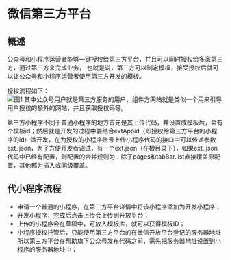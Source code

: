 # 微信第三方平台
## 概述
公众号和小程序运营者能够一键授权给第三方平台，并且可以同时授权给多家第三方，通过第三方来完成业务，
也就是说，第三方可以制定模板，接受授权后就可以让公众号和小程序运营者使用第三方开发的模板。  

授权流程如下：  
![图1](https://res.wx.qq.com/op_res/g360EANvw_kVk3WCt-rRVP5UNFVJ2pYjH6gQCmxVL58lWhow97U8wYXpB4gw-I-d)
其中公众号用户就是第三方服务的用户，组件方网站就是类似一个用来引导用户授权的额外的网站，并且获取授权码等。  

第三方小程序不同于普通小程序的地方首先是其上传代码，并设置成模板后，会有个模板id；然后就是开发的过程中要结合extAppid（即授权给第三方平台的小程序的id）做开发，在为授权的小程序账号上传小程序代码的接口中可以传递参数ext_json，为了方便开发者调试，有一个ext.json（在根目录下），如果ext_json代码中已经有配置，则配置的合并规则为：除了pages和tabBar.list直接覆盖原配置，其他都为插入或同级覆盖。

## 代小程序流程

* 申请一个普通的小程序，在第三方平台详情中将该小程序添加为开发小程序；
* 开发小程序，完成后点击上传会上传到开放平台；
* 上传的小程序会在草稿中，可放入模板库，就可以获得模板ID；
* 小程序授权托管后，只能使用第三方平台的在微信开放平台登记的服务器地址所以第三方平台在帮助旗下公众号发布代码之前，需先把服务器地址设置到小程序的服务器地址中；
